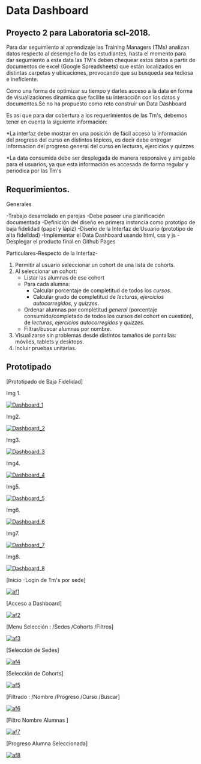 # Data Dashboard

## Proyecto 2 para Laboratoria scl-2018.

Para dar seguimiento al aprendizaje  las Training Managers (TMs) analizan datos respecto al desempeño de las estudiantes, hasta el momento para dar segumiento a esta data las TM's deben chequear estos datos a partir de documentos de excel (Google Spreadsheets) que están localizados en distintas carpetas y ubicaciones, provocando que su busqueda sea tediosa e ineficiente.

Como una forma de optimizar su tiempo y darles acceso a la data en forma de visualizaciones dinamica que facilite su interacción con los datos y documentos.Se no ha propuesto  como reto construir un Data Dashboard

Es asi que para dar cobertura a los requerimientos de las Tm's,  debemos tener en cuenta la siguiente información:

*La interfaz debe mostrar en una posición de fácil acceso la información del progreso del curso en distintos tópicos, es decir debe entregar informacion del progreso general del curso en lecturas, ejercicios y quizzes

*La data consumida debe ser desplegada de manera responsive y amigable para el usuarios, ya que esta información es accesada de forma regular y periodica por las Tm's


## Requerimientos.

 Generales

-Trabajo desarrolado en parejas
-Debe poseer una planificación documentada
-Definición del diseño en primera instancia como prototipo de baja fidelidad (papel y lápiz)
-Diseño de la Interfaz de Usuario (prototipo de alta fidelidad)
-Implementar el Data Dashboard usando html, css y js
-Desplegar el producto final en Github Pages

Particulares-Respecto de la Interfaz-

1. Permitir al usuario seleccionar un cohort de una lista de cohorts.
2. Al seleccionar un cohort:
   - Listar las alumnas de ese cohort
   - Para cada alumna:
     + Calcular porcentaje de completitud de todos los _cursos_.
     + Calcular grado de completitud de _lecturas_, _ejercicios autocorregidos_,
       y _quizzes_.
   - Ordenar alumnas por completitud _general_ (porcentaje consumido/completado
     de todos los cursos del cohort en cuestión), de _lecturas_, _ejercicios
     autocorregidos_ y _quizzes_.
   - Filtrar/buscar alumnas por nombre.
3. Visualizarse sin problemas desde distintos tamaños de pantallas: móviles,
   tablets y desktops.
4. Incluir pruebas unitarias.


## Prototipado 


[Prototipado de Baja Fidelidad]

Img 1.

<a href="https://ibb.co/hPQcf8"><img src="https://preview.ibb.co/m0SZSo/Dashboard_1.jpg" alt="Dashboard_1" border="0"></a>

Img2.

<a href="https://ibb.co/faRiL8"><img src="https://preview.ibb.co/cPFM7o/Dashboard_2.jpg" alt="Dashboard_2" border="0"></a>

Img3.

<a href="https://ibb.co/jzP9tT"><img src="https://preview.ibb.co/ngRNDT/Dashboard_3.jpg" alt="Dashboard_3" border="0"></a>

Img4.

<a href="https://ibb.co/eL5tL8"><img src="https://preview.ibb.co/dvCJno/Dashboard_4.jpg" alt="Dashboard_4" border="0"></a>

Img5.

<a href="https://ibb.co/gAQFYT"><img src="https://preview.ibb.co/hxi2DT/Dashboard_5.jpg" alt="Dashboard_5" border="0"></a>

Img6.

<a href="https://ibb.co/eFS7f8"><img src="https://preview.ibb.co/gwmdno/Dashboard_6.jpg" alt="Dashboard_6" border="0"></a>

Img7.

<a href="https://ibb.co/mTKL08"><img src="https://preview.ibb.co/fAE9tT/Dashboard_7.jpg" alt="Dashboard_7" border="0"></a>

Img8. 

<a href="https://ibb.co/b46dno"><img src="https://preview.ibb.co/iXcUtT/Dashboard_8.jpg" alt="Dashboard_8" border="0"></a>



[Inicio -Login de Tm's por sede]

<a href="https://ibb.co/k7mKSo"><img src="https://preview.ibb.co/neNtno/af1.jpg" alt="af1" border="0"></a>

[Acceso a Dashboard]

<a href="https://ibb.co/i9UHDT"><img src="https://preview.ibb.co/mb6a08/af2.jpg" alt="af2" border="0"></a>

[Menu Selección : /Sedes /Cohorts /Filtros]

<a href="https://ibb.co/h8Xtno"><img src="https://preview.ibb.co/csAPtT/af3.jpg" alt="af3" border="0"></a>

[Selección de Sedes]

<a href="https://ibb.co/f7hhf8"><img src="https://preview.ibb.co/dROAYT/af4.jpg" alt="af4" border="0"></a>

[Selección de Cohorts]

<a href="https://ibb.co/gAyzSo"><img src="https://preview.ibb.co/kHtoL8/af5.jpg" alt="af5" border="0"></a>

[Filtrado : /Nombre /Progreso /Curso /Buscar]

<a href="https://ibb.co/iDe67o"><img src="https://preview.ibb.co/mA7F08/af6.jpg" alt="af6" border="0"></a>

[Filtro Nombre Alumnas ]

<a href="https://ibb.co/fmshf8"><img src="https://preview.ibb.co/izmm7o/af7.jpg" alt="af7" border="0"></a>

[Progreso Alumna Seleccionada]

<a href="https://ibb.co/fev2f8"><img src="https://preview.ibb.co/c5bm7o/af8.jpg" alt="af8" border="0"></a>












